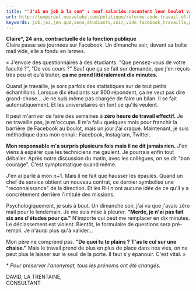 ```yaml
---
title: ""J'ai un job à la con" : neuf salariés racontent leur boulot vide de sens"
url: http://tempsreel.nouvelobs.com/politique/reforme-code-travail-el-khomri/20160418.OBS8721/j-ai-un-job-a-la-con-neuf-salaries-racontent-leur-boulot-vide-de-sens.html
keywords: job,jai,jen,quà,sens,étudiants,soir,vide,facebook,travaille,prend,mail,zéro,boulot,salariés,travail,racontent
---
```

**Claire\*, 24 ans, contractuelle de la fonction publique**\
Claire passe ses journées sur Facebook. Un dimanche soir, devant sa boîte mail vide, elle a fondu en larmes.

« J'envoie des questionnaires à des étudiants. \"Que pensez-vous de votre faculté ?\", \"De vos cours ?\" Sauf que ça se fait sur demande, que j\'en reçois très peu et qu\'à traiter, **ça me prend littéralement dix minutes.**

Quand je travaille, je sors parfois des statistiques sur de tout petits échantillons. Lorsque dix étudiants sur 900 répondent, ça ne veut pas dire grand-chose... Je ne suis même pas chargée de faire un bilan. Il se fait automatiquement. Et les universitaires en font ce qu'ils veulent.

Il peut m\'arriver de faire des semaines à **zéro heure de travail effectif.** Je ne travaille pas, je m'occupe. Il m'a fallu quelques mois pour franchir la barrière de Facebook au boulot, mais un jour j'ai craqué. Maintenant, je suis méthodique dans mon ennui : Facebook, Instagram, Twitter.

**Mon responsable m'a surpris plusieurs fois mais il ne dit jamais rien.** J'en viens à espérer que les techniciens me gaulent. Je pourrais enfin tout déballer. Après notre discussion du matin, avec les collègues, on se dit \"bon courage\". C'est symptomatique quand même.

J'en ai parlé à mon n+1. Mais il ne fait que hausser les épaules. Quand un chef de service obtient un nouveau contrat, ce dernier symbolise une \"reconnaissance\" de la direction. Et les RH n'ont aucune idée de ce qu'il y a concrètement derrière l'intitulé des missions.

Psychologiquement, je suis à bout. Un dimanche soir, j'ai vu que j'avais zéro mail pour le lendemain. Je me suis mise à pleurer. **\"Merde, je n'ai pas fait six ans d'études pour ça.\"** N'importe qui peut me remplacer en dix minutes. Le déclassement est violent. Bientôt, le formulaire de questions sera pré-rempli. Je n'aurai plus qu\'à valider...

Mon père ne comprend pas. **\"De quoi tu te plains ? T'as le cul sur une chaise.\"** Mais le travail prend de plus en plus de place dans nos vies, on ne peut plus le laisser sur le seuil de la porte. Il faut s'y épanouir. C'est vital. »

\* *Pour préserver l\'anonymat, tous les prénoms ont été changés.*

DAVID, LA TRENTAINE,\
CONSULTANT
